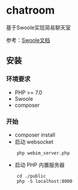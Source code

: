 # chatroom
基于Swoole实现简易聊天室

参考：[Swoole文档](https://wiki.swoole.com/)

## 安装
### 环境要求
- PHP >= 7.0
- Swoole
- composer
### 开始
- composer install
- 启动 websocket
```
    php webim_server.php
```
- 启动 PHP 内置服务器
```
    cd ./public
    php -S localhost:8000
```